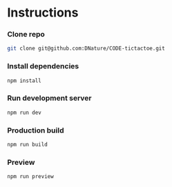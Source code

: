 # Instructions

### Clone repo

```sh
git clone git@github.com:DNature/CODE-tictactoe.git
```

### Install dependencies

```sh
npm install
```

### Run development server

```sh
npm run dev
```

### Production build

```sh
npm run build
```

### Preview

```sh
npm run preview
```

